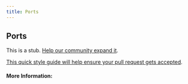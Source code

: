 ```yaml
---
title: Ports
---
```


## Ports

This is a stub. [Help our community expand it](https://github.com/freecodecamp/guides/tree/master/src/pages/articles/computer-science/ports/index.md).

[This quick style guide will help ensure your pull request gets accepted](https://github.com/freeCodeCamp/guides/blob/master/README.md).

<!-- The article goes here, in GitHub-flavored Markdown. Feel free to add YouTube videos, images, and CodePen/JSBin embeds  -->

#### More Information:
<!-- Please add any articles you think might be helpful to read before writing the article -->


